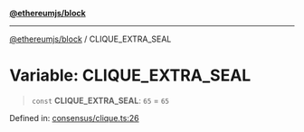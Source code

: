 [**@ethereumjs/block**](../README.md)

***

[@ethereumjs/block](../README.md) / CLIQUE\_EXTRA\_SEAL

# Variable: CLIQUE\_EXTRA\_SEAL

> `const` **CLIQUE\_EXTRA\_SEAL**: `65` = `65`

Defined in: [consensus/clique.ts:26](https://github.com/ethereumjs/ethereumjs-monorepo/blob/master/packages/block/src/consensus/clique.ts#L26)
